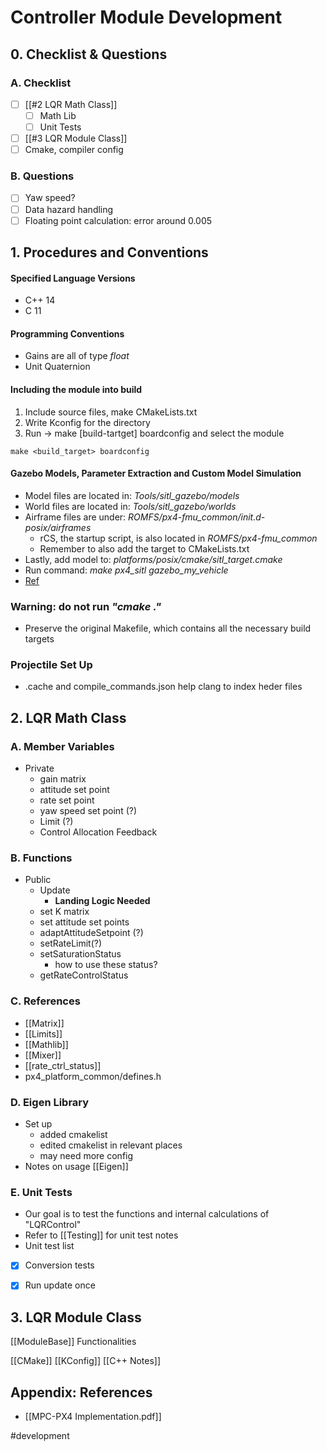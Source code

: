 # Controller Module Development

## 0. Checklist & Questions

### A. Checklist
- [ ] [[#2 LQR Math Class]]
	- [ ] Math Lib
	- [ ] Unit Tests
- [ ] [[#3 LQR Module Class]]
- [ ]  Cmake, compiler config

### B. Questions
- [ ] Yaw speed?
- [ ] Data hazard handling
- [ ] Floating point calculation: error around 0.005

## 1. Procedures and Conventions
#### Specified Language Versions
- C++ 14
- C 11
#### Programming Conventions
- Gains are all of type *float*
- Unit Quaternion

#### Including the module into build
1. Include source files, make CMakeLists.txt
2. Write Kconfig for the directory
3. Run -> make [build-tartget] boardconfig and select the module
```shell
make <build_target> boardconfig
```


#### Gazebo Models, Parameter Extraction and Custom Model Simulation
- Model files are located in: *Tools/sitl_gazebo/models*
- World files are located in: *Tools/sitl_gazebo/worlds*
- Airframe files are under: *ROMFS/px4-fmu_common/init.d-posix/airframes*
	- rCS, the startup script, is also located in *ROMFS/px4-fmu_common*
	- Remember to also add the target to CMakeLists.txt
- Lastly, add model to: *platforms/posix/cmake/sitl_target.cmake*
- Run command: *make px4_sitl gazebo_my_vehicle*
- [Ref](https://discuss.px4.io/t/create-custom-model-for-sitl/6700/3)

### Warning: do not run *"cmake ."*
- Preserve the original Makefile, which contains all the necessary build targets

### Projectile Set Up
- .cache and compile_commands.json help clang to index heder files

## 2. LQR Math Class
### A. Member Variables
- Private
	- gain matrix
	- attitude set point
	- rate set point
	- yaw speed set point (?)
	- Limit (?)
	- Control Allocation Feedback

### B. Functions
* Public
	* Update
		* **Landing Logic Needed**
	* set K matrix
	* set attitude set points
	* adaptAttitudeSetpoint (?)
	* setRateLimit(?)
	* setSaturationStatus
		* how to use these status?
	* getRateControlStatus

### C. References
- [[Matrix]]
- [[Limits]]
- [[Mathlib]]
- [[Mixer]]
- [[rate_ctrl_status]]
- px4_platform_common/defines.h

### D. Eigen Library
- Set up
	- added cmakelist
	- edited cmakelist in relevant places
	- may need more config
- Notes on usage [[Eigen]]

### E. Unit Tests
- Our goal is to test the functions and internal calculations of "LQRControl"
- Refer to [[Testing]] for unit test notes
- Unit test list
- [x] Conversion tests
- [x] Run update once 


## 3. LQR Module Class
[[ModuleBase]] Functionalities



[[CMake]]
[[KConfig]]
[[C++ Notes]]


## Appendix: References
- [[MPC-PX4 Implementation.pdf]]


#development 